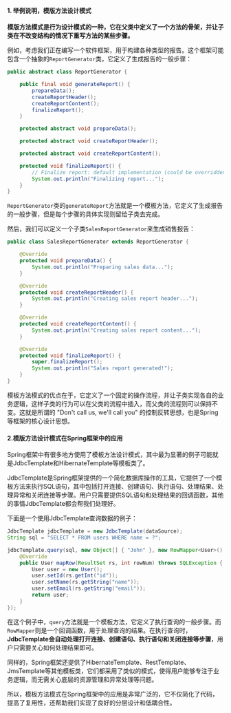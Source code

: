 #### 1. 举例说明，模版方法设计模式

**模版方法模式是行为设计模式的一种，它在父类中定义了一个方法的骨架，并让子类在不改变结构的情况下重写方法的某些步骤。**

例如，考虑我们正在编写一个软件框架，用于构建各种类型的报告。这个框架可能包含一个抽象的`ReportGenerator`类，它定义了生成报告的一般步骤：

```java
public abstract class ReportGenerator {

    public final void generateReport() {
        prepareData();
        createReportHeader();
        createReportContent();
        finalizeReport();
    }

    protected abstract void prepareData();

    protected abstract void createReportHeader();

    protected abstract void createReportContent();

    protected void finalizeReport() {
        // Finalize report: default implementation (could be overridden)
        System.out.println("Finalizing report...");
    }
}
```

`ReportGenerator`类的`generateReport`方法就是一个模板方法，它定义了生成报告的一般步骤，但是每个步骤的具体实现则留给子类去完成。

然后，我们可以定义一个子类`SalesReportGenerator`来生成销售报告：

```java
public class SalesReportGenerator extends ReportGenerator {

    @Override
    protected void prepareData() {
        System.out.println("Preparing sales data...");
    }

    @Override
    protected void createReportHeader() {
        System.out.println("Creating sales report header...");
    }

    @Override
    protected void createReportContent() {
        System.out.println("Creating sales report content...");
    }

    @Override
    protected void finalizeReport() {
        super.finalizeReport();
        System.out.println("Sales report generated!");
    }
}
```

模板方法模式的优点在于，它定义了一个固定的操作流程，并让子类实现各自的业务逻辑，这样子类的行为可以在父类的流程中插入，而父类的流程则可以保持不变。这就是所谓的 "Don't call us, we'll call you" 的控制反转思想，也是Spring等框架的核心设计思想。

#### 2.模版方法设计模式在Spring框架中的应用

Spring框架中有很多地方使用了模板方法设计模式，其中最为显著的例子可能就是JdbcTemplate和HibernateTemplate等模板类了。

JdbcTemplate是Spring框架提供的一个简化数据库操作的工具，它提供了一个模板方法来执行SQL语句，其中包括打开连接、创建语句、执行语句、处理结果、处理异常和关闭连接等步骤。用户只需要提供SQL语句和处理结果的回调函数，其他的事情JdbcTemplate都会帮我们处理好。

下面是一个使用JdbcTemplate查询数据的例子：

```java
JdbcTemplate jdbcTemplate = new JdbcTemplate(dataSource);
String sql = "SELECT * FROM users WHERE name = ?";

jdbcTemplate.query(sql, new Object[] { "John" }, new RowMapper<User>() {
    @Override
    public User mapRow(ResultSet rs, int rowNum) throws SQLException {
        User user = new User();
        user.setId(rs.getInt("id"));
        user.setName(rs.getString("name"));
        user.setEmail(rs.getString("email"));
        return user;
    }
});
```

在这个例子中，`query`方法就是一个模板方法，它定义了执行查询的一般步骤。而`RowMapper`则是一个回调函数，用于处理查询的结果。在执行查询时，**JdbcTemplate会自动处理打开连接、创建语句、执行语句和关闭连接等步骤**，用户只需要关心如何处理结果即可。

同样的，Spring框架还提供了HibernateTemplate、RestTemplate、JmsTemplate等其他模板类，它们都采用了类似的模式，使得用户能够专注于业务逻辑，而无需关心底层的资源管理和异常处理等问题。

所以，模板方法模式在Spring框架中的应用是非常广泛的，它不仅简化了代码，提高了复用性，还帮助我们实现了良好的分层设计和低耦合性。